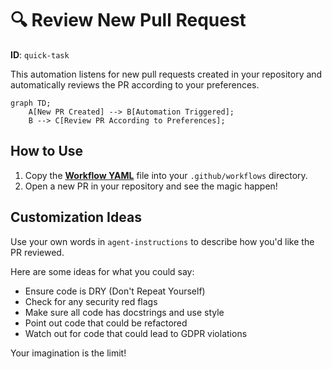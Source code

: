 # 🔍 Review New Pull Request

**ID**: `quick-task`

This automation listens for new pull requests created in your repository and automatically reviews the PR according to your preferences.

```mermaid
graph TD;
    A[New PR Created] --> B[Automation Triggered];
    B --> C[Review PR According to Preferences];
```

## How to Use

1. Copy the **[Workflow YAML](./workflow.yaml)** file into your `.github/workflows` directory. 
2. Open a new PR in your repository and see the magic happen!

## Customization Ideas

Use your own words in `agent-instructions` to describe how you'd like the PR reviewed.

Here are some ideas for what you could say:
* Ensure code is DRY (Don't Repeat Yourself)
* Check for any security red flags
* Make sure all code has docstrings and use style <x>
* Point out code that could be refactored
* Watch out for code that could lead to GDPR violations

Your imagination is the limit!
